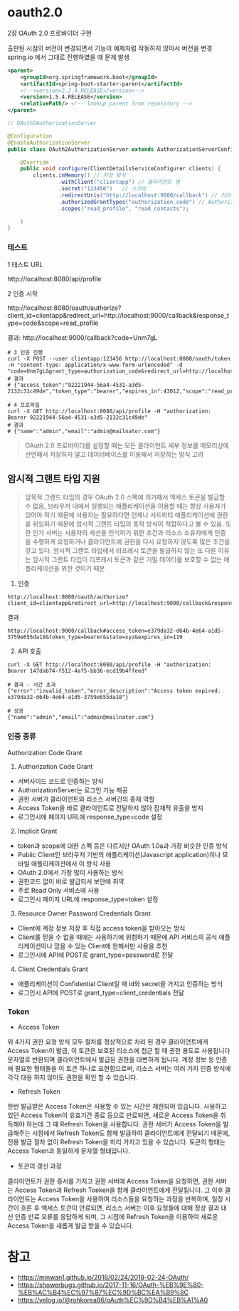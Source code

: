 # oauth2.0

2장 OAuth 2.0 프로바이더 구현

출판된 시점의 버전이 변경되면서 기능이 예제처럼 작동하지 않아서 버전을 변경
spring.io 에서 그대로 진행하였을 때 문제 발생

```xml
<parent>
    <groupId>org.springframework.boot</groupId>
    <artifactId>spring-boot-starter-parent</artifactId>
    <!--<version>2.2.4.RELEASE</version>-->
    <version>1.5.4.RELEASE</version>
    <relativePath/> <!-- lookup parent from repository -->
</parent>
```

```java
// OAuth2AuthorizationServer 

@Configuration
@EnableAuthorizationServer
public class OAuth2AuthorizationServer extends AuthorizationServerConfigurerAdapter {

    @Override
    public void configure(ClientDetailsServiceConfigurer clients) {
        clients.inMemory() // 저장 방식
                .withClient("clientapp") // 클라이언트 명
                .secret("123456")   // 스크릿
                .redirectUris("http://localhost:9000/callback") // 리다이렉션 url
                .authorizedGrantTypes("authorization_code") // Authorized Grant Type
                .scopes("read_profile", "read_contacts");

    }
}

```
### 테스트 

1  테스트 URL 

http://localhost:8080/api/profile

2 인증 시작

http://localhost:8080/oauth/authorize?client_id=clientapp&redirect_url=http://localhost:9000/callback&response_type=code&scope=read_profile

결과: http://localhost:9000/callback?code=Unm7gL


```shell script
# 3 인증 진행
curl -X POST --user clientapp:123456 http://localhost:8080/oauth/token -H "content-type: application/x-www-form-urlencoded" -d "code=Unm7gL&grant_type=authorization_code&redirect_url=http://localhost:9000/callback&response_type=code&scope=read_profile"
# 결과
# {"access_token":"92221944-56a4-4531-a3d5-2132c31c49de","token_type":"bearer","expires_in":43012,"scope":"read_profile"}

# 4 프로파일
curl -X GET http://localhost:8080/api/profile -H "authorization: Bearer 92221944-56a4-4531-a3d5-2132c31c49de"
# 결과
# {"name":"admin","email":"admin@mailnator.com"}
```


> OAuth 2.0 프로바이더를 설정할 때는 모든 클라이언트 세부 정보를 메모리상에 선언해서 저장하지 말고 데이터베이스를 이용해서 저장하는 방식 고려

## 암시적 그랜트 타입 지원


> 암묵적 그랜드 타입의 경우 OAuth 2.0 스펙에 의거해서 액세스 토큰을 발급할 수 없음, 브라우저 내에서 실행되는 애플리케이션을 이용할 때는 항상 사용자가 있어야 하기 때문에 사용자는 필요하다면 언제나 서드파티 애플리케이션에 권한을 위임하기 때문에 암시적 그랜트 타입의 동작 방식이 적합하다고 볼 수 있음.
또한 인가 서버는 사용자의 세션을 인식하기 위한 조건과 리소스 소유자에게 인증을 수행하게 요청하거나 클라이언트에 권한을 다시 요청하지 않도록 많은 조건을 갖고 있다. 암시적 그랜트 타입에서 리프레시 토큰을 발급하지 않는 또 다른 이유는 암시적 그랜트 타입이 리프레시 토큰과 같은 기밀 데이터를 보호할 수 없는 애플리케이션을 위한 것이기 때문


1. 인증 

```
http://localhost:8080/oauth/authorize?client_id=clientapp&redirect_url=http://localhost:9000/callback&response_type=token&scope=read_profile&state=xyz
```

결과

```
http://localhost:9000/callback#access_token=e379da32-d64b-4e64-a1d5-3759e655da18&token_type=bearer&state=xyz&expires_in=119
```

2. API 호출
```
curl -X GET http://localhost:8080/api/profile -H "authorization: Bearer 147dab74-f512-4af5-bb36-ecd19b4ffeed"

# 결과 - 시간 초과
{"error":"invalid_token","error_description":"Access token expired: e379da32-d64b-4e64-a1d5-3759e655da18"}

# 성공
{"name":"admin","email":"admin@mailnator.com"}
```

### 인증 종류
Authorization Code Grant

1. Authorization Code Grant

* 서버사이드 코드로 인증하는 방식
* AuthorizationServer는 로그인 기능 제공
* 권한 서버가 클라이언트와 리소스 서버간의 중재 역할
* Access Token을 바로 클라이언트로 전달하지 않아 잠재적 유출을 방지
* 로그인시에 페이지 URL에 response_type=code 설정

2. Implicit Grant

* token과 scope에 대한 스펙 등은 다르지만 OAuth 1.0a과 가장 비슷한 인증 방식
* Public Client인 브라우저 기반의 애플리케이션(Javascript application)이나 모바일 애플리케이션에서 이 방식 사용
* OAuth 2.0에서 가장 많이 사용하는 방식
* 권한코드 없이 바로 발급되서 보안에 취약
* 주로 Read Only 서비스에 사용
* 로그인시 페이지 URL에 response_type=token 설정

3. Resource Owner Password Credentials Grant

* Client에 계정 정보 저장 후 직접 access token을 받아오는 방식
* Client를 믿을 수 없을 때에는 사용하기에 위험하기 때문에 API 서비스의 공식 애플리케이션이나 믿을 수 있는 Client에 한해서만 사용을 추천
* 로그인시에 API에 POST로 grant_type=password로 전달

4. Client Credentials Grant

* 애플리케이션이 Confidential Client일 때 id와 secret을 가지고 인증하는 방식
* 로그인시 API에 POST로 grant_type=client_credentials 전달

### Token

- Access Token 

위 4가지 권한 요청 방식 모두 절차를 정상적으로 처리 된 경우 클라이언트에게 Access Token이 발급, 이 토큰은 보호된 리소스에 접근 할 때 권한 용도로 사용됩니다 
문자열로 반환되며 클라이언트에서 발급된 권한을 대변하게 됩니다. 계정 정보 등 인증에 필요한 형태들을 이 토큰 하나로 표현함으로써, 리소스 서버는 여러 가지 인증 방식에 각각 대응 하지 않아도 권한을 확인 할 수 있습니다.

- Refresh Token

한번 발급받은 Access Token은 사용할 수 있는 시간은 제한되어 있습니다. 사용하고 있던 Access Token이 유효기간 종료 등으로 만료되면, 새로운 Access Token을 취득해야 하는데 그 때 Refresh Token을 사용합니다.
권한 서버가 Access Token을 발급해주는 시점에서 Refresh Token도 함께 발급하여 클라이언트에게 전달되기 때문에, 전용 발급 절차 없이 Refresh Token을 미리 가지고 있을 수 있습니다. 
토큰의 형태는 Access Token과 동일하게 문자열 형태입니다.

- 토큰의 갱신 과정

클라이언트가 권한 증서를 가지고 권한 서버에 Access Token을 요청하면, 권한 서버는 Access Token과 Refresh Toeken을 함께 클라이언트에게 전달됩니다.
그 이후 클라이언트는 Access Token을 사용하여 리소스들을 요청하는 과정을 반복하며, 일정 시간이 흐른 후 액세스 토큰이 만료되면, 리소스 서버는 이후 요청들에 대해 정상 결과 대신 인증 만료 오류를 응답하게 되며, 
그 시점에 Refresh Token을 이용하여 새로운 Access Token을 새롭게 발급 받을 수 있습니다.


# 참고

- https://minwan1.github.io/2018/02/24/2018-02-24-OAuth/
- https://showerbugs.github.io/2017-11-16/OAuth-%EB%9E%80-%EB%AC%B4%EC%97%87%EC%9D%BC%EA%B9%8C
- https://velog.io/@rohkorea86/oAuth%EC%9D%B4%EB%A1%A0